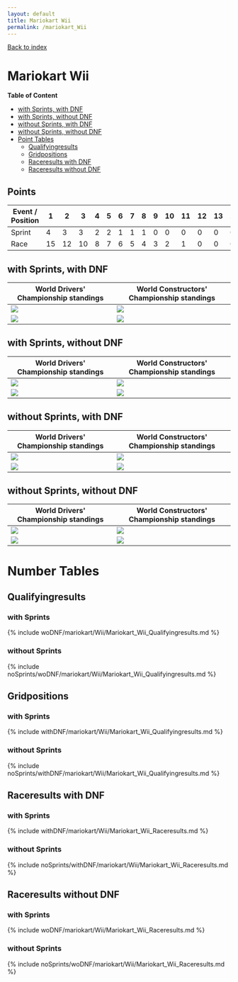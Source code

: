 ```yaml
---
layout: default
title: Mariokart Wii
permalink: /mariokart_Wii
---
```


[Back to index](/F1_2025_Different_Point_Systems/)

# Mariokart Wii

**Table of Content**

- [with Sprints, with DNF](/F1_2025_Different_Point_Systems/mariokart_Wii#ww)
- [with Sprints, without DNF](/F1_2025_Different_Point_Systems/mariokart_Wii#wn)
- [without Sprints, with DNF](/F1_2025_Different_Point_Systems/mariokart_Wii#nw)
- [without Sprints, without DNF](/F1_2025_Different_Point_Systems/mariokart_Wii#nn)
- [Point Tables](/F1_2025_Different_Point_Systems/mariokart_Wii#tables)
  - [Qualifyingresults](/F1_2025_Different_Point_Systems/mariokart_Wii#tq)
  - [Gridpositions](/F1_2025_Different_Point_Systems/mariokart_Wii#tg)
  - [Raceresults with DNF](/F1_2025_Different_Point_Systems/mariokart_Wii#tw)
  - [Raceresults without DNF](/F1_2025_Different_Point_Systems/mariokart_Wii#tn)

## Points

| Event / Position | 1 | 2 | 3 | 4 | 5 | 6 | 7 | 8 | 9 | 10 | 11 | 12 | 13 | 14 | 15 | 16 | 17 | 18 | 19 | 20 |
| - | - | - | - | - | - | - | - | - | - | - | - | - | - | - | - | - | - | - | - | - |
| Sprint | 4 | 3 | 3 | 2 | 2 | 1 | 1 | 1 | 0 | 0 | 0 | 0 | 0 | 0 | 0 | 0 | 0 | 0 | 0 | 0 |
| Race | 15 | 12 | 10 | 8 | 7 | 6 | 5 | 4 | 3 | 2 | 1 | 0 | 0 | 0 | 0 | 0 | 0 | 0 | 0 | 0 |

## <a id="ww"></a> with Sprints, with DNF

| World Drivers' Championship standings | World Constructors' Championship standings |
| - | - |
| ![](/F1_2025_Different_Point_Systems/docs/assets/withDNF/mariokart/Wii/Mariokart_Wii_Qualifyingresults.png) | ![](/F1_2025_Different_Point_Systems/docs/assets/withDNF/mariokart/Wii/constructors_Mariokart_Wii_Qualifyingresults.png) |
| ![](/F1_2025_Different_Point_Systems/docs/assets/withDNF/mariokart/Wii/Mariokart_Wii_Raceresults.png) | ![](/F1_2025_Different_Point_Systems/docs/assets/withDNF/mariokart/Wii/constructors_Mariokart_Wii_Raceresults.png) |

## <a id="wn"></a> with Sprints, without DNF

| World Drivers' Championship standings | World Constructors' Championship standings |
| - | - |
| ![](/F1_2025_Different_Point_Systems/docs/assets/woDNF/mariokart/Wii/Mariokart_Wii_Qualifyingresults.png) | ![](/F1_2025_Different_Point_Systems/docs/assets/woDNF/mariokart/Wii/constructors_Mariokart_Wii_Qualifyingresults.png) |
| ![](/F1_2025_Different_Point_Systems/docs/assets/woDNF/mariokart/Wii/Mariokart_Wii_Raceresults.png) | ![](/F1_2025_Different_Point_Systems/docs/assets/woDNF/mariokart/Wii/constructors_Mariokart_Wii_Raceresults.png) |

## <a id="nw"></a> without Sprints, with DNF

| World Drivers' Championship standings | World Constructors' Championship standings |
| - | - |
| ![](/F1_2025_Different_Point_Systems/docs/assets/noSprints/withDNF/mariokart/Wii/Mariokart_Wii_Qualifyingresults.png) | ![](/F1_2025_Different_Point_Systems/docs/assets/noSprints/withDNF/mariokart/Wii/constructors_Mariokart_Wii_Qualifyingresults.png) |
| ![](/F1_2025_Different_Point_Systems/docs/assets/noSprints/withDNF/mariokart/Wii/Mariokart_Wii_Raceresults.png) | ![](/F1_2025_Different_Point_Systems/docs/assets/noSprints/withDNF/mariokart/Wii/constructors_Mariokart_Wii_Raceresults.png) |

## <a id="nn"></a> without Sprints, without DNF

| World Drivers' Championship standings | World Constructors' Championship standings |
| - | - |
| ![](/F1_2025_Different_Point_Systems/docs/assets/noSprints/woDNF/mariokart/Wii/Mariokart_Wii_Qualifyingresults.png) | ![](/F1_2025_Different_Point_Systems/docs/assets/noSprints/woDNF/mariokart/Wii/constructors_Mariokart_Wii_Qualifyingresults.png) |
| ![](/F1_2025_Different_Point_Systems/docs/assets/noSprints/woDNF/mariokart/Wii/Mariokart_Wii_Raceresults.png) | ![](/F1_2025_Different_Point_Systems/docs/assets/noSprints/woDNF/mariokart/Wii/constructors_Mariokart_Wii_Raceresults.png) |

# <a id="tables"></a> Number Tables

## <a id="tq"></a> Qualifyingresults

### with Sprints

{% include woDNF/mariokart/Wii/Mariokart_Wii_Qualifyingresults.md %}

### without Sprints

{% include noSprints/woDNF/mariokart/Wii/Mariokart_Wii_Qualifyingresults.md %}

## <a id="tg"></a> Gridpositions

### with Sprints

{% include withDNF/mariokart/Wii/Mariokart_Wii_Qualifyingresults.md %}

### without Sprints

{% include noSprints/withDNF/mariokart/Wii/Mariokart_Wii_Qualifyingresults.md %}

## <a id="tw"></a> Raceresults with DNF

### with Sprints

{% include withDNF/mariokart/Wii/Mariokart_Wii_Raceresults.md %}

### without Sprints

{% include noSprints/withDNF/mariokart/Wii/Mariokart_Wii_Raceresults.md %}

## <a id="tn"></a> Raceresults without DNF

### with Sprints

{% include woDNF/mariokart/Wii/Mariokart_Wii_Raceresults.md %}

### without Sprints

{% include noSprints/woDNF/mariokart/Wii/Mariokart_Wii_Raceresults.md %}
